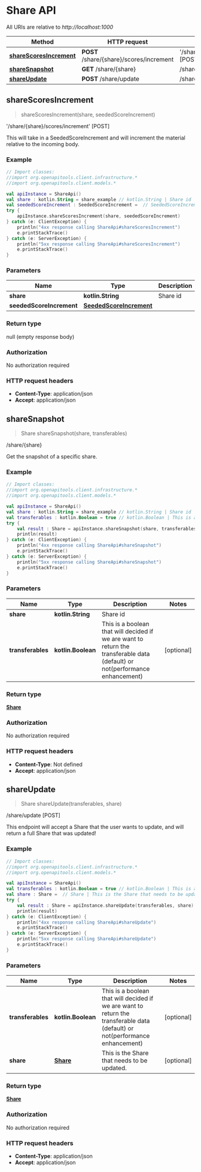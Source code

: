 # Share API

All URIs are relative to *http://localhost:1000*

Method | HTTP request | Description
------------- | ------------- | -------------
[**shareScoresIncrement**](ShareApi.md#sharescoresincrement) | **POST** /share/\{share\}/scores/increment | &#39;/share/\{share\}/scores/increment&#39; [POST]
[**shareSnapshot**](ShareApi.md#sharesnapshot) | **GET** /share/\{share\} | /share/\{share\}
[**shareUpdate**](ShareApi.md#shareupdate) | **POST** /share/update | /share/update [POST]


<a id="shareScoresIncrement"></a>
## **shareScoresIncrement**
> shareScoresIncrement(share, seededScoreIncrement)

&#39;/share/\{share\}/scores/increment&#39; [POST]

This will take in a SeededScoreIncrement and will increment the material relative to the incoming body.

### Example
```kotlin
// Import classes:
//import org.openapitools.client.infrastructure.*
//import org.openapitools.client.models.*

val apiInstance = ShareApi()
val share : kotlin.String = share_example // kotlin.String | Share id
val seededScoreIncrement : SeededScoreIncrement =  // SeededScoreIncrement | 
try {
    apiInstance.shareScoresIncrement(share, seededScoreIncrement)
} catch (e: ClientException) {
    println("4xx response calling ShareApi#shareScoresIncrement")
    e.printStackTrace()
} catch (e: ServerException) {
    println("5xx response calling ShareApi#shareScoresIncrement")
    e.printStackTrace()
}
```

### Parameters

Name | Type | Description  | Notes
------------- | ------------- | ------------- | -------------
 **share** | **kotlin.String**| Share id |
 **seededScoreIncrement** | [**SeededScoreIncrement**](SeededScoreIncrement.md)|  | [optional]

### Return type

null (empty response body)

### Authorization

No authorization required

### HTTP request headers

 - **Content-Type**: application/json
 - **Accept**: application/json

<a id="shareSnapshot"></a>
## **shareSnapshot**
> Share shareSnapshot(share, transferables)

/share/\{share\}

Get the snapshot of a specific share.

### Example
```kotlin
// Import classes:
//import org.openapitools.client.infrastructure.*
//import org.openapitools.client.models.*

val apiInstance = ShareApi()
val share : kotlin.String = share_example // kotlin.String | Share id
val transferables : kotlin.Boolean = true // kotlin.Boolean | This is a boolean that will decided if we are want to return the transferable data (default) or not(performance enhancement)
try {
    val result : Share = apiInstance.shareSnapshot(share, transferables)
    println(result)
} catch (e: ClientException) {
    println("4xx response calling ShareApi#shareSnapshot")
    e.printStackTrace()
} catch (e: ServerException) {
    println("5xx response calling ShareApi#shareSnapshot")
    e.printStackTrace()
}
```

### Parameters

Name | Type | Description  | Notes
------------- | ------------- | ------------- | -------------
 **share** | **kotlin.String**| Share id |
 **transferables** | **kotlin.Boolean**| This is a boolean that will decided if we are want to return the transferable data (default) or not(performance enhancement) | [optional]

### Return type

[**Share**](Share.md)

### Authorization

No authorization required

### HTTP request headers

 - **Content-Type**: Not defined
 - **Accept**: application/json

<a id="shareUpdate"></a>
## **shareUpdate**
> Share shareUpdate(transferables, share)

/share/update [POST]

This endpoint will accept a Share that the user wants to update, and will return a full Share that was updated!

### Example
```kotlin
// Import classes:
//import org.openapitools.client.infrastructure.*
//import org.openapitools.client.models.*

val apiInstance = ShareApi()
val transferables : kotlin.Boolean = true // kotlin.Boolean | This is a boolean that will decided if we are want to return the transferable data (default) or not(performance enhancement)
val share : Share =  // Share | This is the Share that needs to be updated.
try {
    val result : Share = apiInstance.shareUpdate(transferables, share)
    println(result)
} catch (e: ClientException) {
    println("4xx response calling ShareApi#shareUpdate")
    e.printStackTrace()
} catch (e: ServerException) {
    println("5xx response calling ShareApi#shareUpdate")
    e.printStackTrace()
}
```

### Parameters

Name | Type | Description  | Notes
------------- | ------------- | ------------- | -------------
 **transferables** | **kotlin.Boolean**| This is a boolean that will decided if we are want to return the transferable data (default) or not(performance enhancement) | [optional]
 **share** | [**Share**](Share.md)| This is the Share that needs to be updated. | [optional]

### Return type

[**Share**](Share.md)

### Authorization

No authorization required

### HTTP request headers

 - **Content-Type**: application/json
 - **Accept**: application/json

